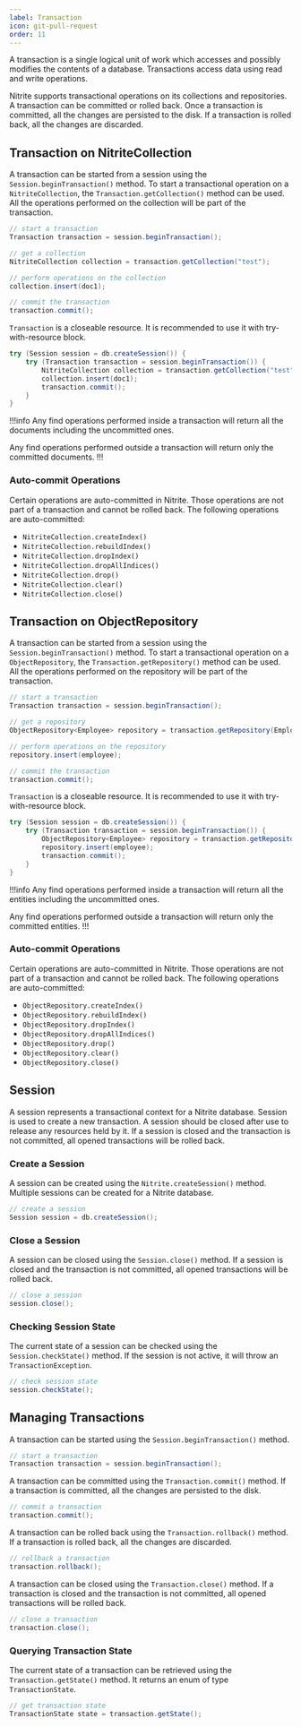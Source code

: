 ```yaml
---
label: Transaction
icon: git-pull-request
order: 11
---
```


A transaction is a single logical unit of work which accesses and possibly modifies the contents of a database. Transactions access data using read and write operations.

Nitrite supports transactional operations on its collections and repositories. A transaction can be committed or rolled back. Once a transaction is committed, all the changes are persisted to the disk. If a transaction is rolled back, all the changes are discarded.


## Transaction on NitriteCollection

A transaction can be started from a session using the `Session.beginTransaction()` method. To start a transactional operation on a `NitriteCollection`, the `Transaction.getCollection()` method can be used. All the operations performed on the collection will be part of the transaction.

```java
// start a transaction
Transaction transaction = session.beginTransaction();

// get a collection
NitriteCollection collection = transaction.getCollection("test");

// perform operations on the collection
collection.insert(doc1);

// commit the transaction
transaction.commit();
```

`Transaction` is a closeable resource. It is recommended to use it with try-with-resource block.

```java
try (Session session = db.createSession()) {
    try (Transaction transaction = session.beginTransaction()) {
        NitriteCollection collection = transaction.getCollection("test");
        collection.insert(doc1);
        transaction.commit();
    }
}
```

!!!info
Any find operations performed inside a transaction will return all the documents including the uncommitted ones.

Any find operations performed outside a transaction will return only the committed documents.
!!!


### Auto-commit Operations

Certain operations are auto-committed in Nitrite. Those operations are not part of a transaction and cannot be rolled back. The following operations are auto-committed:

- `NitriteCollection.createIndex()`
- `NitriteCollection.rebuildIndex()`
- `NitriteCollection.dropIndex()`
- `NitriteCollection.dropAllIndices()`
- `NitriteCollection.drop()`
- `NitriteCollection.clear()`
- `NitriteCollection.close()`

## Transaction on ObjectRepository

A transaction can be started from a session using the `Session.beginTransaction()` method. To start a transactional operation on a `ObjectRepository`, the `Transaction.getRepository()` method can be used. All the operations performed on the repository will be part of the transaction.

```java
// start a transaction
Transaction transaction = session.beginTransaction();

// get a repository
ObjectRepository<Employee> repository = transaction.getRepository(Employee.class);

// perform operations on the repository
repository.insert(employee);

// commit the transaction
transaction.commit();
```

`Transaction` is a closeable resource. It is recommended to use it with try-with-resource block.

```java
try (Session session = db.createSession()) {
    try (Transaction transaction = session.beginTransaction()) {
        ObjectRepository<Employee> repository = transaction.getRepository(Employee.class);
        repository.insert(employee);
        transaction.commit();
    }
}
```

!!!info
Any find operations performed inside a transaction will return all the entities including the uncommitted ones.

Any find operations performed outside a transaction will return only the committed entities.
!!!

### Auto-commit Operations

Certain operations are auto-committed in Nitrite. Those operations are not part of a transaction and cannot be rolled back. The following operations are auto-committed:

- `ObjectRepository.createIndex()`
- `ObjectRepository.rebuildIndex()`
- `ObjectRepository.dropIndex()`
- `ObjectRepository.dropAllIndices()`
- `ObjectRepository.drop()`
- `ObjectRepository.clear()`
- `ObjectRepository.close()`


## Session

A session represents a transactional context for a Nitrite database. Session is used to create a new transaction. A session should be closed after use to release any resources held by it. If a session is closed and the transaction is not committed, all opened transactions will be rolled back.

### Create a Session

A session can be created using the `Nitrite.createSession()` method. Multiple sessions can be created for a Nitrite database.

```java
// create a session
Session session = db.createSession();
```

### Close a Session

A session can be closed using the `Session.close()` method. If a session is closed and the transaction is not committed, all opened transactions will be rolled back.

```java
// close a session
session.close();
```

### Checking Session State

The current state of a session can be checked using the `Session.checkState()` method. If the session is not active, it will throw an `TransactionException`.

```java
// check session state
session.checkState();
```

## Managing Transactions

A transaction can be started using the `Session.beginTransaction()` method.

```java
// start a transaction
Transaction transaction = session.beginTransaction();
```

A transaction can be committed using the `Transaction.commit()` method. If a transaction is committed, all the changes are persisted to the disk.

```java
// commit a transaction
transaction.commit();
```

A transaction can be rolled back using the `Transaction.rollback()` method. If a transaction is rolled back, all the changes are discarded.

```java
// rollback a transaction
transaction.rollback();
```

A transaction can be closed using the `Transaction.close()` method. If a transaction is closed and the transaction is not committed, all opened transactions will be rolled back.

```java
// close a transaction
transaction.close();
```

### Querying Transaction State

The current state of a transaction can be retrieved using the `Transaction.getState()` method. It returns an enum of type `TransactionState`.

```java
// get transaction state
TransactionState state = transaction.getState();
```


